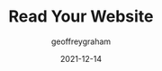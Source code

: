 ---
author: geoffreygraham
date: 2021-12-14
permalink: false
publisher: css
tags:
  - user-experience
  - meta
target_url: https://css-tricks.com/read-your-website/
title: Read Your Website
---